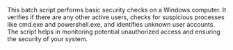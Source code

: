 This batch script performs basic security checks on a Windows computer. It verifies if there are any other active users, checks for suspicious processes like cmd.exe and powershell.exe, and identifies unknown user accounts. The script helps in monitoring potential unauthorized access and ensuring the security of your system.
